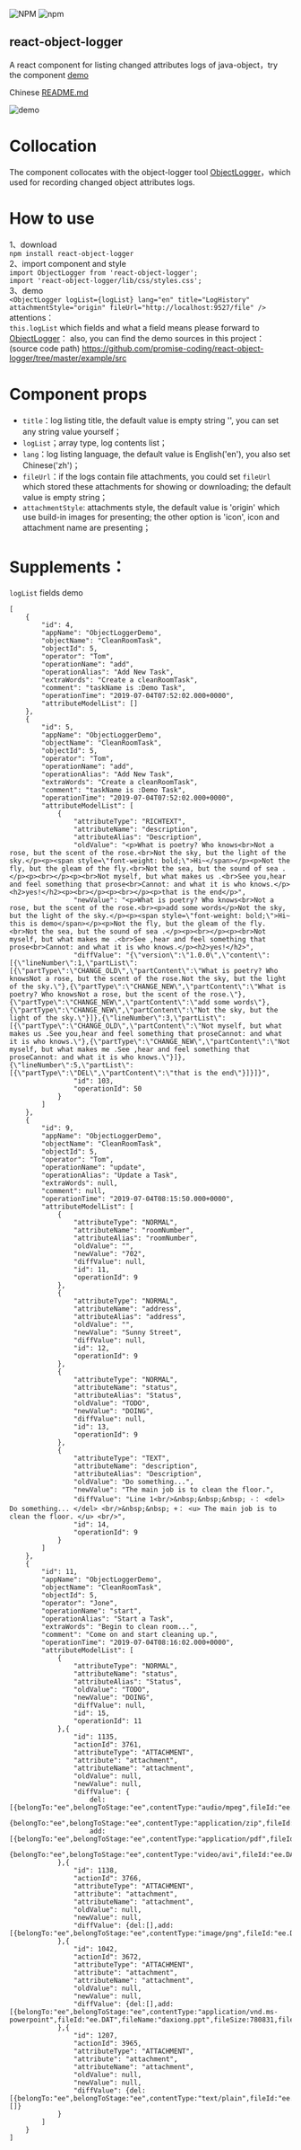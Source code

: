 ![NPM](https://img.shields.io/npm/l/react-object-logger.svg?style=popout) ![npm](https://img.shields.io/npm/v/react-object-logger.svg?style=flat-square)
## react-object-logger

A react component for listing changed attributes logs of java-object，try the component [demo](https://promise-coding.github.io/react-object-logger/)

Chinese [README.md](https://github.com/promise-coding/react-object-logger/blob/master/README-中文.md)

![demo](./image/en.png)

# Collocation
The component collocates with the object-logger tool [ObjectLogger](https://github.com/yeecode/ObjectLogger)，which used for recording changed object attributes logs.

# How to use
1、download  
`npm install react-object-logger`  
2、import component and style  
`import ObjectLogger from 'react-object-logger';`  
`import 'react-object-logger/lib/css/styles.css';`  
3、demo  
`<ObjectLogger logList={logList} lang="en" title="LogHistory" attachmentStyle="origin" fileUrl="http://localhost:9527/file" />`  
attentions：  
`this.logList` which fields and what a field means please forward to [ObjectLogger](https://github.com/yeecode/ObjectLogger)：
also, you can find the demo sources in this project：(source code path) https://github.com/promise-coding/react-object-logger/tree/master/example/src

# Component props
- `title`：log listing title, the default value is empty string '', you can set any string value yourself；
- `logList`；array type, log contents list；
-  `lang`：log listing language, the default value is English('en'), you also set Chinese('zh')；
-  `fileUrl`：if the logs contain file attachments, you could set `fileUrl` which stored these attachments for showing or downloading; the default value is empty string；
-  `attachmentStyle`: attachments style, the default value is 'origin' which use build-in images for presenting; the other option is 'icon', icon and attachment name are presenting；

# Supplements：  
`logList` fields demo
```
[
    {
        "id": 4,
        "appName": "ObjectLoggerDemo",
        "objectName": "CleanRoomTask",
        "objectId": 5,
        "operator": "Tom",
        "operationName": "add",
        "operationAlias": "Add New Task",
        "extraWords": "Create a cleanRoomTask",
        "comment": "taskName is :Demo Task",
        "operationTime": "2019-07-04T07:52:02.000+0000",
        "attributeModelList": []
    },
    {
        "id": 5,
        "appName": "ObjectLoggerDemo",
        "objectName": "CleanRoomTask",
        "objectId": 5,
        "operator": "Tom",
        "operationName": "add",
        "operationAlias": "Add New Task",
        "extraWords": "Create a cleanRoomTask",
        "comment": "taskName is :Demo Task",
        "operationTime": "2019-07-04T07:52:02.000+0000",
        "attributeModelList": [
            {
                "attributeType": "RICHTEXT",
                "attributeName": "description",
                "attributeAlias": "Description",
                "oldValue": "<p>What is poetry? Who knows<br>Not a rose, but the scent of the rose.<br>Not the sky, but the light of the sky.</p><p><span style=\"font-weight: bold;\">Hi~</span></p><p>Not the fly, but the gleam of the fly.<br>Not the sea, but the sound of sea .</p><p><br></p><p><br>Not myself, but what makes us .<br>See you,hear and feel something that prose<br>Cannot: and what it is who knows.</p><h2>yes!</h2><p><br></p><p><br></p><p>that is the end</p>",
                "newValue": "<p>What is poetry? Who knows<br>Not a rose, but the scent of the rose.<br><p>add some words</p>Not the sky, but the light of the sky.</p><p><span style=\"font-weight: bold;\">Hi~ this is demo</span></p><p>Not the fly, but the gleam of the fly.<br>Not the sea, but the sound of sea .</p><p><br></p><p><br>Not myself, but what makes me .<br>See ,hear and feel something that prose<br>Cannot: and what it is who knows.</p><h2>yes!</h2>",
                "diffValue": "{\"version\":\"1.0.0\",\"content\":[{\"lineNumber\":1,\"partList\":[{\"partType\":\"CHANGE_OLD\",\"partContent\":\"What is poetry? Who knowsNot a rose, but the scent of the rose.Not the sky, but the light of the sky.\"},{\"partType\":\"CHANGE_NEW\",\"partContent\":\"What is poetry? Who knowsNot a rose, but the scent of the rose.\"},{\"partType\":\"CHANGE_NEW\",\"partContent\":\"add some words\"},{\"partType\":\"CHANGE_NEW\",\"partContent\":\"Not the sky, but the light of the sky.\"}]},{\"lineNumber\":3,\"partList\":[{\"partType\":\"CHANGE_OLD\",\"partContent\":\"Not myself, but what makes us .See you,hear and feel something that proseCannot: and what it is who knows.\"},{\"partType\":\"CHANGE_NEW\",\"partContent\":\"Not myself, but what makes me .See ,hear and feel something that proseCannot: and what it is who knows.\"}]},{\"lineNumber\":5,\"partList\":[{\"partType\":\"DEL\",\"partContent\":\"that is the end\"}]}]}",
                "id": 103,
                "operationId": 50
            }
        ]
    },
    {
        "id": 9,
        "appName": "ObjectLoggerDemo",
        "objectName": "CleanRoomTask",
        "objectId": 5,
        "operator": "Tom",
        "operationName": "update",
        "operationAlias": "Update a Task",
        "extraWords": null,
        "comment": null,
        "operationTime": "2019-07-04T08:15:50.000+0000",
        "attributeModelList": [
            {
                "attributeType": "NORMAL",
                "attributeName": "roomNumber",
                "attributeAlias": "roomNumber",
                "oldValue": "",
                "newValue": "702",
                "diffValue": null,
                "id": 11,
                "operationId": 9
            },
            {
                "attributeType": "NORMAL",
                "attributeName": "address",
                "attributeAlias": "address",
                "oldValue": "",
                "newValue": "Sunny Street",
                "diffValue": null,
                "id": 12,
                "operationId": 9
            },
            {
                "attributeType": "NORMAL",
                "attributeName": "status",
                "attributeAlias": "Status",
                "oldValue": "TODO",
                "newValue": "DOING",
                "diffValue": null,
                "id": 13,
                "operationId": 9
            },
            {
                "attributeType": "TEXT",
                "attributeName": "description",
                "attributeAlias": "Description",
                "oldValue": "Do something...",
                "newValue": "The main job is to clean the floor.",
                "diffValue": "Line 1<br/>&nbsp;&nbsp;&nbsp; -： <del> Do something... </del> <br/>&nbsp;&nbsp; +： <u> The main job is to clean the floor. </u> <br/>",
                "id": 14,
                "operationId": 9
            }
        ]
    },
    {
        "id": 11,
        "appName": "ObjectLoggerDemo",
        "objectName": "CleanRoomTask",
        "objectId": 5,
        "operator": "Jone",
        "operationName": "start",
        "operationAlias": "Start a Task",
        "extraWords": "Begin to clean room...",
        "comment": "Come on and start cleaning up.",
        "operationTime": "2019-07-04T08:16:02.000+0000",
        "attributeModelList": [
            {
                "attributeType": "NORMAL",
                "attributeName": "status",
                "attributeAlias": "Status",
                "oldValue": "TODO",
                "newValue": "DOING",
                "diffValue": null,
                "id": 15,
                "operationId": 11
            },{
                "id": 1135,
                "actionId": 3761,
                "attributeType": "ATTACHMENT",
                "attribute": "attachment",
                "attributeName": "attachment",
                "oldValue": null,
                "newValue": null,
                "diffValue": {
                    del:[{belongTo:"ee",belongToStage:"ee",contentType:"audio/mpeg",fileId:"ee.DAT",fileName:"ee.mp3",fileSize:394411,fileType:"mp3",id:5474,isConfirmed:0,isDeleted:0,outerId:43170,uploadTime:1559788779000},
                        {belongTo:"ee",belongToStage:"ee",contentType:"application/zip",fileId:"ee.DAT",fileName:"ee.zip",fileSize:394411,fileType:"zip",id:5474,isConfirmed:0,isDeleted:0,outerId:43170,uploadTime:1559788779000}],
                    add:[{belongTo:"ee",belongToStage:"ee",contentType:"application/pdf",fileId:"ee.DAT",fileName:"ee.pdf",fileSize:394411,fileType:"pdf",id:5474,isConfirmed:0,isDeleted:0,outerId:43170,uploadTime:1559788779000},
                        {belongTo:"ee",belongToStage:"ee",contentType:"video/avi",fileId:"ee.DAT",fileName:"ee.avi",fileSize:394411,fileType:"avi",id:5474,isConfirmed:0,isDeleted:0,outerId:43170,uploadTime:1559788779000}]}
            },{
                "id": 1138,
                "actionId": 3766,
                "attributeType": "ATTACHMENT",
                "attribute": "attachment",
                "attributeName": "attachment",
                "oldValue": null,
                "newValue": null,
                "diffValue": {del:[],add:[{belongTo:"ee",belongToStage:"ee",contentType:"image/png",fileId:"ee.DAT",fileName:"u753.png",fileSize:224098,fileType:"png",id:5500,isConfirmed:0,isDeleted:0,outerId:43170,uploadTime:1560330531000}]}
            },{
                "id": 1042,
                "actionId": 3672,
                "attributeType": "ATTACHMENT",
                "attribute": "attachment",
                "attributeName": "attachment",
                "oldValue": null,
                "newValue": null,
                "diffValue": {del:[],add:[{belongTo:"ee",belongToStage:"ee",contentType:"application/vnd.ms-powerpoint",fileId:"ee.DAT",fileName:"daxiong.ppt",fileSize:780831,fileType:"ppt",id:5471,isConfirmed:0,isDeleted:0,outerId:43170,uploadTime:1559532908000}]}
            },{
                "id": 1207,
                "actionId": 3965,
                "attributeType": "ATTACHMENT",
                "attribute": "attachment",
                "attributeName": "attachment",
                "oldValue": null,
                "newValue": null,
                "diffValue": {del:[{belongTo:"ee",belongToStage:"ee",contentType:"text/plain",fileId:"ee.DAT",fileName:"rich.text",fileSize:780831,fileType:"txt",id:5471,isConfirmed:1,isDeleted:0,outerId:43170,uploadTime:1559532910000}],add:[]}
            }
        ]
    }
]
```

